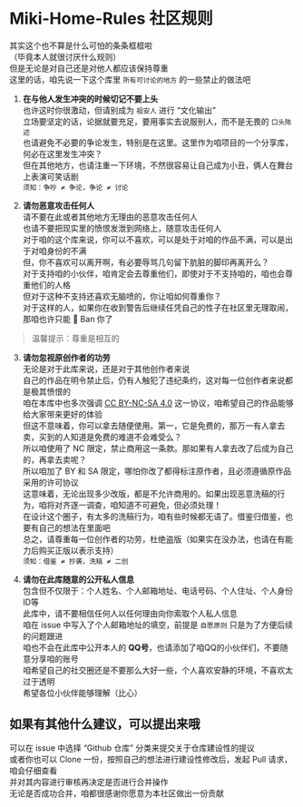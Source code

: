 # Miki-Home-Rules 社区规则
其实这个也不算是什么可怕的条条框框啦  
（毕竟本人就很讨厌什么规则）  
但是无论是对自己还是对他人都应该保持尊重  
这里的话，咱先说一下这个库里 `所有可讨论的地方` 的一些禁止的做法吧  

1. **在与他人发生冲突的时候切记不要上头**  
也许这时你很激动，但请别成为 `祖安人` 进行 “文化输出”  
立场要坚定的话，论据就要充足，要用事实去说服别人，而不是无畏的 `口头陈述`  
也请避免不必要的争论发生，特别是在这里。这里作为咱项目的一个分享库，何必在这里发生冲突？  
但在其他地方，也请注重一下环境，不然很容易让自己成为小丑，俩人在舞台上表演可笑话剧  
`须知：争吵 ≠ 争论，争论 ≠ 讨论`  

2. **请勿恶意攻击任何人**  
请不要在此或者其他地方无理由的恶意攻击任何人  
也请不要把现实里的愤恨发泄到网络上，随意攻击任何人  
对于咱的这个库来说，你可以不喜欢，可以是处于对咱的作品不满，可以是出于对咱身份的不满  
但，你不喜欢可以离开啊，有必要辱骂几句留下肮脏的脚印再离开么？  
对于支持咱的小伙伴，咱肯定会去尊重他们，即使对于不支持咱的，咱也会尊重他们的人格  
但对于这种不支持还喜欢无脑喷的，你让咱如何尊重你？  
对于这样的人，如果你在收到警告后继续任凭自己的性子在社区里无理取闹，那咱也许只能 🚫 Ban 你了
> 温馨提示：尊重是相互的

3. **请勿忽视原创作者的功劳**  
无论是对于此库来说，还是对于其他创作者来说  
自己的作品在明令禁止后，仍有人触犯了违纪条约，这对每一位创作者来说都是极其愤恨的  
咱在本库中也多次强调 [CC BY-NC-SA 4.0](https://creativecommons.org/licenses/by-nc-sa/4.0/deed.zh) 这一协议，咱希望自己的作品能够给大家带来更好的体验  
但这不意味着，你可以拿去随便使用。第一，它是免费的，那万一有人拿去卖，买到的人知道是免费的难道不会难受么？  
所以咱使用了 NC 限定，禁止商用这一条款。那如果有人拿去改了后成为自己的，再拿去卖呢？  
所以咱加了 BY 和 SA 限定，哪怕你改了都得标注原作者，且必须遵循原作品采用的许可协议  
这意味着，无论出现多少改版，都是不允许商用的。如果出现恶意洗稿的行为，咱将对齐逐一调查，咱知道不可避免，但必须处理！  
在设计这个圈子，有太多的洗稿行为，咱有些时候都无语了。借鉴归借鉴，也要有自己的想法在里面吧  
总之，请尊重每一位创作者的功劳，杜绝盗版（如果实在没办法，也请在有能力后购买正版以表示支持）  
`须知：借鉴 ≠ 抄袭，洗稿 ≠ 二创`  

4. **请勿在此库随意的公开私人信息**  
包含但不仅限于：个人姓名、个人邮箱地址、电话号码、个人住址、个人身份ID等  
此库中，请不要相信任何人以任何理由向你索取个人私人信息  
咱在 issue 中写入了个人邮箱地址的填空，前提是 `自愿原则` 只是为了方便后续的问题跟进  
咱也不会在此库中公开本人的 **QQ号**，也请添加了咱QQ的小伙伴们，不要随意分享咱的账号  
咱希望自己的社交圈还是不要那么大好一些，个人喜欢安静的环境，不喜欢太过于透明  
希望各位小伙伴能够理解（比心）  

## 如果有其他什么建议，可以提出来哦
可以在 issue 中选择 “Github 仓库” 分类来提交关于仓库建设性的提议  
或者你也可以 Clone 一份，按照自己的想法进行建设性修改后，发起 Pull 请求，咱会仔细查看  
并对其内容进行审核再决定是否进行合并操作  
无论是否成功合并，咱都很感谢你愿意为本社区做出一份贡献  